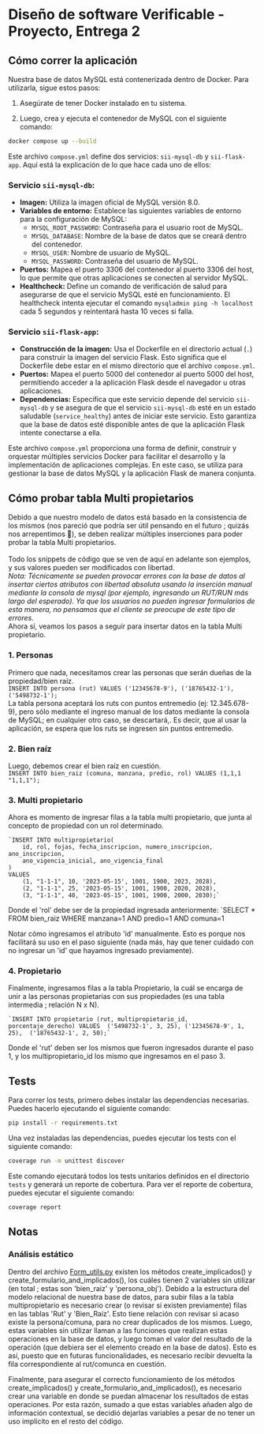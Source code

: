 # Diseño de software Verificable - Proyecto, Entrega 2

## Cómo correr la aplicación

Nuestra base de datos MySQL está contenerizada dentro de Docker. Para utilizarla, sigue estos pasos:

1. Asegúrate de tener Docker instalado en tu sistema.

2. Luego, crea y ejecuta el contenedor de MySQL con el siguiente comando:

```bash
docker compose up --build
```

Este archivo `compose.yml` define dos servicios: `sii-mysql-db` y `sii-flask-app`. Aquí está la explicación de lo que hace cada uno de ellos:

### Servicio `sii-mysql-db`:
- **Imagen:** Utiliza la imagen oficial de MySQL versión 8.0.
- **Variables de entorno:** Establece las siguientes variables de entorno para la configuración de MySQL:
  - `MYSQL_ROOT_PASSWORD`: Contraseña para el usuario root de MySQL.
  - `MYSQL_DATABASE`: Nombre de la base de datos que se creará dentro del contenedor.
  - `MYSQL_USER`: Nombre de usuario de MySQL.
  - `MYSQL_PASSWORD`: Contraseña del usuario de MySQL.
- **Puertos:** Mapea el puerto 3306 del contenedor al puerto 3306 del host, lo que permite que otras aplicaciones se conecten al servidor MySQL.
- **Healthcheck:** Define un comando de verificación de salud para asegurarse de que el servicio MySQL esté en funcionamiento. El healthcheck intenta ejecutar el comando `mysqladmin ping -h localhost` cada 5 segundos y reintentará hasta 10 veces si falla.

### Servicio `sii-flask-app`:
- **Construcción de la imagen:** Usa el Dockerfile en el directorio actual (`.`) para construir la imagen del servicio Flask. Esto significa que el Dockerfile debe estar en el mismo directorio que el archivo `compose.yml`.
- **Puertos:** Mapea el puerto 5000 del contenedor al puerto 5000 del host, permitiendo acceder a la aplicación Flask desde el navegador u otras aplicaciones.
- **Dependencias:** Especifica que este servicio depende del servicio `sii-mysql-db` y se asegura de que el servicio `sii-mysql-db` esté en un estado saludable (`service_healthy`) antes de iniciar este servicio. Esto garantiza que la base de datos esté disponible antes de que la aplicación Flask intente conectarse a ella.

Este archivo `compose.yml` proporciona una forma de definir, construir y orquestar múltiples servicios Docker para facilitar el desarrollo y la implementación de aplicaciones complejas. En este caso, se utiliza para gestionar la base de datos MySQL y la aplicación Flask de manera conjunta.


## Cómo probar tabla Multi propietarios
Debido a que nuestro modelo de datos está basado en la consistencia de los mismos (nos pareció que podría ser útil pensando en el futuro ; quizás nos arrepentimos 🥴), se deben realizar múltiples inserciones para poder probar la tabla Multi propietarios. <br><br>Todo los snippets de código que se ven de aquí en adelante son ejemplos, y sus valores pueden ser modificados con libertad. 
	<br>*Nota: Técnicamente se pueden provocar errores con la base de datos al insertar ciertos atributos con libertad absoluta usando la inserción manual mediante la consola de mysql (por ejemplo, ingresando un RUT/RUN más largo del esperado). Ya que los usuarios no pueden ingresar formularios de esta manera, no pensamos que el cliente se preocupe de este tipo de errores.*<br>
Ahora sí, veamos los pasos a seguir para insertar datos en la tabla Multi propietario.<br>
### 1. Personas
Primero que nada, necesitamos crear las personas que serán dueñas de la propiedad/bien raíz. <br>
	`INSERT INTO persona (rut) VALUES ('12345678-9'), ('18765432-1'), ('5498732-1');` 
<br>La tabla persona aceptará los ruts con puntos entremedio (ej: 12.345.678-9), pero sólo mediante el ingreso manual de los datos mediante la consola de MySQL; en cualquier otro caso, se descartará,. Es decir, que al usar la aplicación, se espera que los ruts se ingresen sin puntos entremedio.
### 2. Bien raíz
Luego, debemos crear el bien raíz en cuestión.<br>
`INSERT INTO bien_raiz (comuna, manzana, predio, rol) VALUES (1,1,1 "1,1,1");`

### 3. Multi propietario
Ahora es momento de ingresar filas a la tabla multi propietario, que junta al concepto de propiedad con un rol determinado.

	`INSERT INTO multipropietario(
		id, rol, fojas, fecha_inscripcion, numero_inscripcion, ano_inscripcion,
		ano_vigencia_inicial, ano_vigencia_final
	) 
	VALUES 
		(1, "1-1-1", 10, '2023-05-15', 1001, 1900, 2023, 2028), 
		(2, "1-1-1", 25, '2023-05-15', 1001, 1900, 2020, 2028), 
		(3, "1-1-1", 40, '2023-05-15', 1001, 1900, 2000, 2030);`

Donde el 'rol' debe ser de la propiedad ingresada anteriormente:
	`SELECT * FROM bien_raiz WHERE manzana=1 AND predio=1 AND comuna=1

Notar cómo ingresamos el atributo 'id' manualmente. Esto es porque nos facilitará su uso en el paso siguiente (nada más, hay que tener cuidado con no ingresar un 'id' que hayamos ingresado previamente).
### 4. Propietario
Finalmente, ingresamos filas a la tabla Propietario, la cuál se encarga de unir a las personas propietarias con sus propiedades (es una tabla intermedia ; relación N x N). 

	`INSERT INTO propietario (rut, multipropietario_id, porcentaje_derecho) VALUES  ('5498732-1', 3, 25), ('12345678-9', 1, 25),  ('18765432-1', 2, 50);`

Donde el 'rut' deben ser los mismos que fueron ingresados durante el paso 1, y los multipropietario_id los mismo que ingresamos en el paso 3.




## Tests

Para correr los tests, primero debes instalar las dependencias necesarias. Puedes hacerlo ejecutando el siguiente comando:

```bash
pip install -r requirements.txt
```

Una vez instaladas las dependencias, puedes ejecutar los tests con el siguiente comando:

```bash
coverage run -m unittest discover
```

Este comando ejecutará todos los tests unitarios definidos en el directorio `tests` y generará un reporte de cobertura. Para ver el reporte de cobertura, puedes ejecutar el siguiente comando:

```bash
coverage report
```

## Notas

### Análisis estático
Dentro del archivo [Form_utils.py](app/controllers/routes/form_utils.py) existen los métodos create_implicados() y create_formulario_and_implicados(), los cuáles tienen 2 variables sin utilizar (en total ; estas son 'bien_raiz' y 'persona_obj'). Debido a la estructura del modelo relacional de nuestra base de datos, para subir filas a la tabla multipropietario es necesario crear (o revisar si existen previamente) filas en las tablas 'Rut' y 'Bien_Raiz'. Esto tiene relación con revisar si acaso existe la persona/comuna, para no crear duplicados de los mismos. Luego, estas variables sin utilizar llaman a las funciones que realizan estas operaciones en la base de datos, y luego toman el valor del resultado de la operación (que debiera ser el elemento creado en la base de datos). Esto es así, puesto que en futuras funcionalidades, es necesario recibir devuelta la fila correspondiente al rut/comunca en cuestión.

Finalmente, para asegurar el correcto funcionamiento de los métodos create_implicados() y create_formulario_and_implicados(), es necesario crear una variable en donde se puedan almacenar los resultados de estas operaciones. Por esta razón, sumado a que estas variables añaden algo de información contextual, se decidió dejarlas variables a pesar de no tener un uso implícito en el resto del código.



